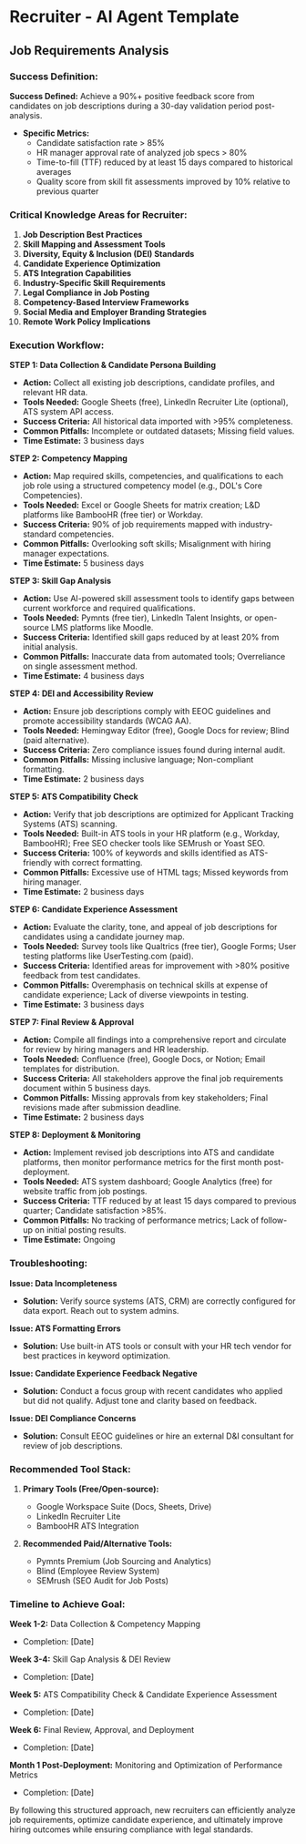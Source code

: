 # Recruiter - AI Agent Template
## Job Requirements Analysis

### Success Definition:
**Success Defined:** Achieve a 90%+ positive feedback score from candidates on job descriptions during a 30-day validation period post-analysis.
- **Specific Metrics:**
  - Candidate satisfaction rate > 85%
  - HR manager approval rate of analyzed job specs > 80%
  - Time-to-fill (TTF) reduced by at least 15 days compared to historical averages
  - Quality score from skill fit assessments improved by 10% relative to previous quarter

### Critical Knowledge Areas for Recruiter:

1. **Job Description Best Practices**
2. **Skill Mapping and Assessment Tools**
3. **Diversity, Equity & Inclusion (DEI) Standards**
4. **Candidate Experience Optimization**
5. **ATS Integration Capabilities**
6. **Industry-Specific Skill Requirements**
7. **Legal Compliance in Job Posting**
8. **Competency-Based Interview Frameworks**
9. **Social Media and Employer Branding Strategies**
10. **Remote Work Policy Implications**

### Execution Workflow:

**STEP 1: Data Collection & Candidate Persona Building**
- **Action:** Collect all existing job descriptions, candidate profiles, and relevant HR data.
- **Tools Needed:** Google Sheets (free), LinkedIn Recruiter Lite (optional), ATS system API access.
- **Success Criteria:** All historical data imported with >95% completeness.
- **Common Pitfalls:** Incomplete or outdated datasets; Missing field values.
- **Time Estimate:** 3 business days

**STEP 2: Competency Mapping**
- **Action:** Map required skills, competencies, and qualifications to each job role using a structured competency model (e.g., DOL's Core Competencies).
- **Tools Needed:** Excel or Google Sheets for matrix creation; L&D platforms like BambooHR (free tier) or Workday.
- **Success Criteria:** 90% of job requirements mapped with industry-standard competencies.
- **Common Pitfalls:** Overlooking soft skills; Misalignment with hiring manager expectations.
- **Time Estimate:** 5 business days

**STEP 3: Skill Gap Analysis**
- **Action:** Use AI-powered skill assessment tools to identify gaps between current workforce and required qualifications.
- **Tools Needed:** Pymnts (free tier), LinkedIn Talent Insights, or open-source LMS platforms like Moodle.
- **Success Criteria:** Identified skill gaps reduced by at least 20% from initial analysis.
- **Common Pitfalls:** Inaccurate data from automated tools; Overreliance on single assessment method.
- **Time Estimate:** 4 business days

**STEP 4: DEI and Accessibility Review**
- **Action:** Ensure job descriptions comply with EEOC guidelines and promote accessibility standards (WCAG AA).
- **Tools Needed:** Hemingway Editor (free), Google Docs for review; Blind (paid alternative).
- **Success Criteria:** Zero compliance issues found during internal audit.
- **Common Pitfalls:** Missing inclusive language; Non-compliant formatting.
- **Time Estimate:** 2 business days

**STEP 5: ATS Compatibility Check**
- **Action:** Verify that job descriptions are optimized for Applicant Tracking Systems (ATS) scanning.
- **Tools Needed:** Built-in ATS tools in your HR platform (e.g., Workday, BambooHR); Free SEO checker tools like SEMrush or Yoast SEO.
- **Success Criteria:** 100% of keywords and skills identified as ATS-friendly with correct formatting.
- **Common Pitfalls:** Excessive use of HTML tags; Missed keywords from hiring manager.
- **Time Estimate:** 2 business days

**STEP 6: Candidate Experience Assessment**
- **Action:** Evaluate the clarity, tone, and appeal of job descriptions for candidates using a candidate journey map.
- **Tools Needed:** Survey tools like Qualtrics (free tier), Google Forms; User testing platforms like UserTesting.com (paid).
- **Success Criteria:** Identified areas for improvement with >80% positive feedback from test candidates.
- **Common Pitfalls:** Overemphasis on technical skills at expense of candidate experience; Lack of diverse viewpoints in testing.
- **Time Estimate:** 3 business days

**STEP 7: Final Review & Approval**
- **Action:** Compile all findings into a comprehensive report and circulate for review by hiring managers and HR leadership.
- **Tools Needed:** Confluence (free), Google Docs, or Notion; Email templates for distribution.
- **Success Criteria:** All stakeholders approve the final job requirements document within 5 business days.
- **Common Pitfalls:** Missing approvals from key stakeholders; Final revisions made after submission deadline.
- **Time Estimate:** 2 business days

**STEP 8: Deployment & Monitoring**
- **Action:** Implement revised job descriptions into ATS and candidate platforms, then monitor performance metrics for the first month post-deployment.
- **Tools Needed:** ATS system dashboard; Google Analytics (free) for website traffic from job postings.
- **Success Criteria:** TTF reduced by at least 15 days compared to previous quarter; Candidate satisfaction >85%.
- **Common Pitfalls:** No tracking of performance metrics; Lack of follow-up on initial posting results.
- **Time Estimate:** Ongoing

### Troubleshooting:

**Issue: Data Incompleteness**
- **Solution:** Verify source systems (ATS, CRM) are correctly configured for data export. Reach out to system admins.

**Issue: ATS Formatting Errors**
- **Solution:** Use built-in ATS tools or consult with your HR tech vendor for best practices in keyword optimization.

**Issue: Candidate Experience Feedback Negative**
- **Solution:** Conduct a focus group with recent candidates who applied but did not qualify. Adjust tone and clarity based on feedback.

**Issue: DEI Compliance Concerns**
- **Solution:** Consult EEOC guidelines or hire an external D&I consultant for review of job descriptions.

### Recommended Tool Stack:

1. **Primary Tools (Free/Open-source):**
   - Google Workspace Suite (Docs, Sheets, Drive)
   - LinkedIn Recruiter Lite
   - BambooHR ATS Integration

2. **Recommended Paid/Alternative Tools:**
   - Pymnts Premium (Job Sourcing and Analytics)
   - Blind (Employee Review System)
   - SEMrush (SEO Audit for Job Posts)

### Timeline to Achieve Goal:

**Week 1-2:** Data Collection & Competency Mapping
- Completion: [Date]

**Week 3-4:** Skill Gap Analysis & DEI Review
- Completion: [Date]

**Week 5:** ATS Compatibility Check & Candidate Experience Assessment
- Completion: [Date]

**Week 6:** Final Review, Approval, and Deployment
- Completion: [Date]

**Month 1 Post-Deployment:** Monitoring and Optimization of Performance Metrics
- Completion: [Date]

By following this structured approach, new recruiters can efficiently analyze job requirements, optimize candidate experience, and ultimately improve hiring outcomes while ensuring compliance with legal standards.

